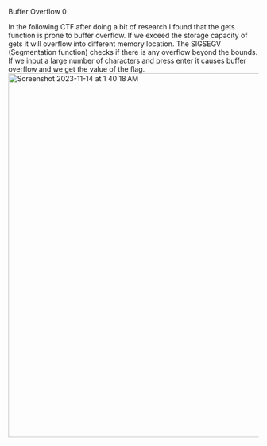 Buffer Overflow 0

In the following CTF after doing a bit of research I found that the gets function is prone to buffer overflow. If we exceed the storage capacity
of gets it will overflow into different memory location. The SIGSEGV (Segmentation function) checks if there is any overflow beyond the bounds.
If we input a large number of characters and press enter it causes buffer overflow and we get the value of the flag.
<img width="733" alt="Screenshot 2023-11-14 at 1 40 18 AM" src="https://github.com/nsjss1207/Crypto/assets/107710230/90363392-850b-4145-9d81-e4c9129599ad">
